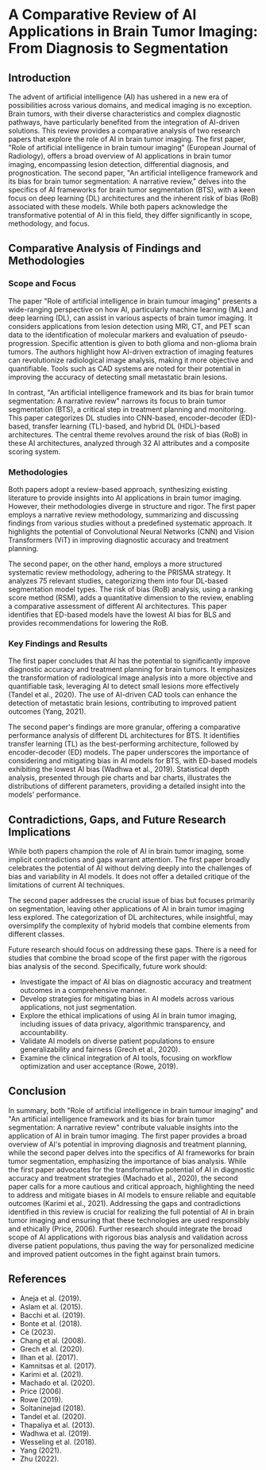 # A Comparative Review of AI Applications in Brain Tumor Imaging: From Diagnosis to Segmentation

## Introduction

The advent of artificial intelligence (AI) has ushered in a new era of possibilities across various domains, and medical imaging is no exception. Brain tumors, with their diverse characteristics and complex diagnostic pathways, have particularly benefited from the integration of AI-driven solutions. This review provides a comparative analysis of two research papers that explore the role of AI in brain tumor imaging. The first paper, "Role of artificial intelligence in brain tumour imaging" (European Journal of Radiology), offers a broad overview of AI applications in brain tumor imaging, encompassing lesion detection, differential diagnosis, and prognostication. The second paper, "An artificial intelligence framework and its bias for brain tumor segmentation: A narrative review," delves into the specifics of AI frameworks for brain tumor segmentation (BTS), with a keen focus on deep learning (DL) architectures and the inherent risk of bias (RoB) associated with these models. While both papers acknowledge the transformative potential of AI in this field, they differ significantly in scope, methodology, and focus.

## Comparative Analysis of Findings and Methodologies

### Scope and Focus

The paper "Role of artificial intelligence in brain tumour imaging" presents a wide-ranging perspective on how AI, particularly machine learning (ML) and deep learning (DL), can assist in various aspects of brain tumor imaging. It considers applications from lesion detection using MRI, CT, and PET scan data to the identification of molecular markers and evaluation of pseudo-progression. Specific attention is given to both glioma and non-glioma brain tumors. The authors highlight how AI-driven extraction of imaging features can revolutionize radiological image analysis, making it more objective and quantifiable. Tools such as CAD systems are noted for their potential in improving the accuracy of detecting small metastatic brain lesions.

In contrast, "An artificial intelligence framework and its bias for brain tumor segmentation: A narrative review" narrows its focus to brain tumor segmentation (BTS), a critical step in treatment planning and monitoring. This paper categorizes DL studies into CNN-based, encoder-decoder (ED)-based, transfer learning (TL)-based, and hybrid DL (HDL)-based architectures. The central theme revolves around the risk of bias (RoB) in these AI architectures, analyzed through 32 AI attributes and a composite scoring system.

### Methodologies

Both papers adopt a review-based approach, synthesizing existing literature to provide insights into AI applications in brain tumor imaging. However, their methodologies diverge in structure and rigor. The first paper employs a narrative review methodology, summarizing and discussing findings from various studies without a predefined systematic approach. It highlights the potential of Convolutional Neural Networks (CNN) and Vision Transformers (ViT) in improving diagnostic accuracy and treatment planning.

The second paper, on the other hand, employs a more structured systematic review methodology, adhering to the PRISMA strategy. It analyzes 75 relevant studies, categorizing them into four DL-based segmentation model types. The risk of bias (RoB) analysis, using a ranking score method (RSM), adds a quantitative dimension to the review, enabling a comparative assessment of different AI architectures. This paper identifies that ED-based models have the lowest AI bias for BLS and provides recommendations for lowering the RoB.

### Key Findings and Results

The first paper concludes that AI has the potential to significantly improve diagnostic accuracy and treatment planning for brain tumors. It emphasizes the transformation of radiological image analysis into a more objective and quantifiable task, leveraging AI to detect small lesions more effectively (Tandel et al., 2020). The use of AI-driven CAD tools can enhance the detection of metastatic brain lesions, contributing to improved patient outcomes (Yang, 2021).

The second paper's findings are more granular, offering a comparative performance analysis of different DL architectures for BTS. It identifies transfer learning (TL) as the best-performing architecture, followed by encoder-decoder (ED) models. The paper underscores the importance of considering and mitigating bias in AI models for BTS, with ED-based models exhibiting the lowest AI bias (Wadhwa et al., 2019). Statistical depth analysis, presented through pie charts and bar charts, illustrates the distributions of different parameters, providing a detailed insight into the models' performance.

## Contradictions, Gaps, and Future Research Implications

While both papers champion the role of AI in brain tumor imaging, some implicit contradictions and gaps warrant attention. The first paper broadly celebrates the potential of AI without delving deeply into the challenges of bias and variability in AI models. It does not offer a detailed critique of the limitations of current AI techniques.

The second paper addresses the crucial issue of bias but focuses primarily on segmentation, leaving other applications of AI in brain tumor imaging less explored. The categorization of DL architectures, while insightful, may oversimplify the complexity of hybrid models that combine elements from different classes.

Future research should focus on addressing these gaps. There is a need for studies that combine the broad scope of the first paper with the rigorous bias analysis of the second. Specifically, future work should:

*   Investigate the impact of AI bias on diagnostic accuracy and treatment outcomes in a comprehensive manner.
*   Develop strategies for mitigating bias in AI models across various applications, not just segmentation.
*   Explore the ethical implications of using AI in brain tumor imaging, including issues of data privacy, algorithmic transparency, and accountability.
*   Validate AI models on diverse patient populations to ensure generalizability and fairness (Grech et al., 2020).
*   Examine the clinical integration of AI tools, focusing on workflow optimization and user acceptance (Rowe, 2019).

## Conclusion

In summary, both "Role of artificial intelligence in brain tumour imaging" and "An artificial intelligence framework and its bias for brain tumor segmentation: A narrative review" contribute valuable insights into the application of AI in brain tumor imaging. The first paper provides a broad overview of AI's potential in improving diagnosis and treatment planning, while the second paper delves into the specifics of AI frameworks for brain tumor segmentation, emphasizing the importance of bias analysis. While the first paper advocates for the transformative potential of AI in diagnostic accuracy and treatment strategies (Machado et al., 2020), the second paper calls for a more cautious and critical approach, highlighting the need to address and mitigate biases in AI models to ensure reliable and equitable outcomes (Karimi et al., 2021). Addressing the gaps and contradictions identified in this review is crucial for realizing the full potential of AI in brain tumor imaging and ensuring that these technologies are used responsibly and ethically (Price, 2006). Further research should integrate the broad scope of AI applications with rigorous bias analysis and validation across diverse patient populations, thus paving the way for personalized medicine and improved patient outcomes in the fight against brain tumors.

## References

*   Aneja et al. (2019).
*   Aslam et al. (2015).
*   Bacchi et al. (2019).
*   Bonte et al. (2018).
*   Cè (2023).
*   Chang et al. (2008).
*   Grech et al. (2020).
*   Ilhan et al. (2017).
*   Kamnitsas et al. (2017).
*   Karimi et al. (2021).
*   Machado et al. (2020).
*   Price (2006).
*   Rowe (2019).
*   Soltaninejad (2018).
*   Tandel et al. (2020).
*   Thapaliya et al. (2013).
*   Wadhwa et al. (2019).
*   Wesseling et al. (2018).
*   Yang (2021).
*   Zhu (2022).